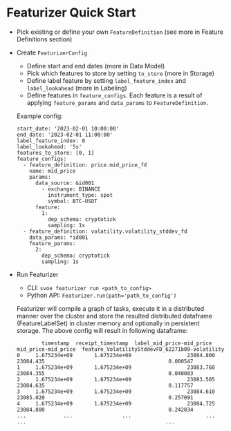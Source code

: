 # Featurizer Quick Start

- Pick existing or define your own ```FeatureDefinition``` (see more in Feature Definitions section)
- Create ```FeaturizerConfig```
    * Define start and end dates (more in Data Model)
    * Pick which features to store by setting ```to_store``` (more in Storage)
    * Define label feature by setting ```label_feature_index``` and ```label_lookahead``` (more in Labeling)
    * Define features in ```feature_configs```. Each feature is a result of applying ```feature_params``` and 
    ```data_params``` to ```FeatureDefinition```.
  
  Example config:

  ```
  start_date: '2023-02-01 10:00:00'
  end_date: '2023-02-01 11:00:00'
  label_feature_index: 0
  label_lookahead: '5s'
  features_to_store: [0, 1]
  feature_configs:
    - feature_definition: price.mid_price_fd
      name: mid_price
      params:
        data_source: &id001
          - exchange: BINANCE
            instrument_type: spot
            symbol: BTC-USDT
        feature:
          1:
            dep_schema: cryptotick
            sampling: 1s
    - feature_definition: volatility.volatility_stddev_fd
      data_params: *id001
      feature_params:
        2:
          dep_schema: cryptotick
          sampling: 1s
   ```


- Run Featurizer
  * CLI: ```svoe featurizer run <path_to_config>```
  * Python API: ```Featurizer.run(path='path_to_config')```
  
  Featurizer will compile a graph of tasks, execute it in a distributed manner over the cluster and store
  the resulted distributed dataframe (FeatureLabelSet) in cluster memory and optionally in persistent storage.
  The above config will result in following dataframe: 
  
  ```
          timestamp  receipt_timestamp  label_mid_price-mid_price  mid_price-mid_price  feature_VolatilityStddevFD_62271b09-volatility
  0     1.675234e+09       1.675234e+09                  23084.800            23084.435                                        0.000547
  1     1.675234e+09       1.675234e+09                  23083.760            23084.355                                        0.040003
  2     1.675234e+09       1.675234e+09                  23083.505            23084.635                                        0.117757
  3     1.675234e+09       1.675234e+09                  23084.610            23085.020                                        0.257091
  4     1.675234e+09       1.675234e+09                  23084.725            23084.800                                        0.242034
  ...            ...                ...                        ...                  ...                                             ...

  ```
  

  